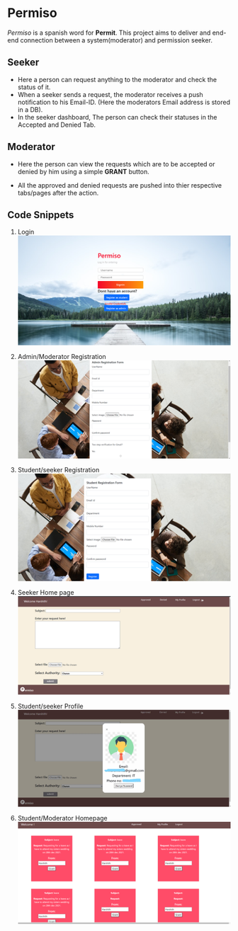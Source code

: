 # Permiso
*Permiso* is a spanish word for **Permit**. This project aims to deliver and end-end connection between a system(moderator) and permission seeker.

## Seeker
- Here a person can request anything to the moderator and check the status of it.
- When a seeker sends a request, the moderator receives a push notification to his Email-ID. (Here the moderators Email address is stored in a DB).
- In the seeker dashboard, The person can check their statuses in the Accepted and Denied Tab.


## Moderator
- Here the person can view the requests which are to be accepted or denied by him using a simple **GRANT** button.

- All the approved and denied requests are pushed into thier respective tabs/pages after the action.

## Code Snippets
1. Login
![](/assets/codesnippets/login.png)

2. Admin/Moderator Registration
![](/assets/codesnippets/admin_registration.png)

3. Student/seeker Registration 
![](/assets/codesnippets/student_registration.png)

4. Seeker Home page
![](/assets/codesnippets/seeker_home.png)

5. Student/seeker Profile 
![](/assets/codesnippets/seeker_profile.jpg)

6. Student/Moderator Homepage 
![](/assets/codesnippets/moderator_home.png)

